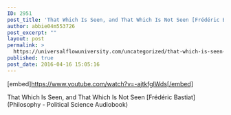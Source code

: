 ```yaml
---
ID: 2951
post_title: 'That Which Is Seen, and That Which Is Not Seen [Frédéric Bastiat] (Philosophy Audiobook)'
author: abbie04m553726
post_excerpt: ""
layout: post
permalink: >
  https://universalflowuniversity.com/uncategorized/that-which-is-seen-and-that-which-is-not-seen-frederic-bastiat-philosophy-audiobook/
published: true
post_date: 2016-04-16 15:05:16
---
```

[embed]https://www.youtube.com/watch?v=-ajtkfglWds[/embed]<br>
<p>That Which Is Seen, and That Which Is Not Seen [Frédéric Bastiat] (Philosophy - Political Science Audiobook)</p>